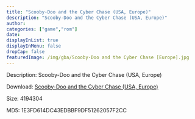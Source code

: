 ```yaml
---
title: "Scooby-Doo and the Cyber Chase (USA, Europe)"
description: "Scooby-Doo and the Cyber Chase (USA, Europe)"
author: 
categories: ["game","rom"]
date: 
displayInList: true
displayInMenu: false
dropCap: false
featuredImage: /img/gba/Scooby-Doo and the Cyber Chase [Europe].jpg
---
```


Description: Scooby-Doo and the Cyber Chase (USA, Europe)

Download: <a style="text-decoration:underline;" href="https://mega.nz/#!uLQwCSCK!VG9aqwq93COiHeoEiCAwsyZFfrNJvTgcORTOPFJLXW0" target = "_blank" rel = "nofollow" > Scooby-Doo and the Cyber Chase (USA, Europe)</a>

Size: 4194304

MD5: 1E3FD614DC43EDBBF9DF51262057F2CC

